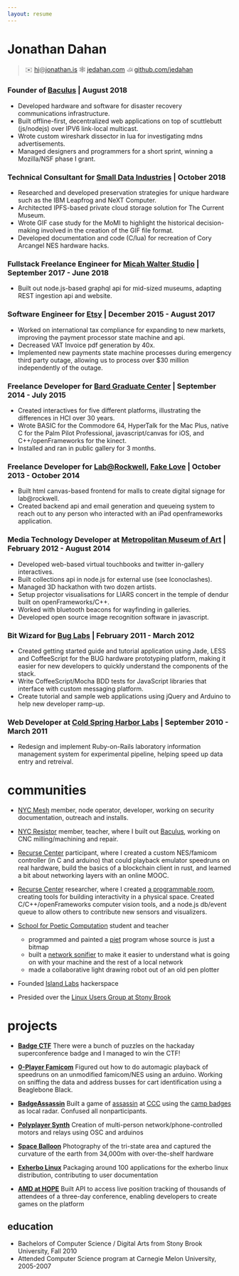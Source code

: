 ```yaml
---
layout: resume
---
```


# Jonathan Dahan

> ✉️ [hi][resume]@[jonathan.is][]  🕸 [jedahan.com][] ௮ [github.com/jedahan][]

### Founder of [Baculus][] | August 2018

* Developed hardware and software for disaster recovery communications infrastructure.
* Built offline-first, decentralized web applications on top of scuttlebutt (js/nodejs) over IPV6 link-local multicast.
* Wrote custom wireshark dissector in lua for investigating mdns advertisements.
* Managed designers and programmers for a short sprint, winning a Mozilla/NSF phase I grant.

### Technical Consultant for [Small Data Industries][] | October 2018

* Researched and developed preservation strategies for unique hardware such as the IBM Leapfrog and NeXT Computer.
* Architected IPFS-based private cloud storage solution for The Current Museum.
* Wrote GIF case study for the MoMI to highlight the historical decision-making involved in the creation of the GIF file format.
* Developed documentation and code (C/lua) for recreation of Cory Arcangel NES hardware hacks.

### Fullstack Freelance Engineer for [Micah Walter Studio][] | September 2017 - June 2018

* Built out node.js-based graphql api for mid-sized museums, adapting REST ingestion api and website.

### Software Engineer for [Etsy][] | December 2015 - August 2017

* Worked on international tax compliance for expanding to new markets, improving the payment processor state machine and api.
* Decreased VAT Invoice pdf generation by 40x.
* Implemented new payments state machine processes during emergency third party outage, allowing us to process over $30 million independently of the outage.

### Freelance Developer for [Bard Graduate Center][] | September 2014 - July 2015

* Created interactives for five different platforms, illustrating the differences in HCI over 30 years.
* Wrote BASIC for the Commodore 64, HyperTalk for the Mac Plus, native C for the Palm Pilot Professional, javascript/canvas for iOS, and C++/openFrameworks for the kinect.
* Installed and ran in public gallery for 3 months.

### Freelance Developer for [Lab@Rockwell][], [Fake Love][] | October 2013 - October 2014

* Built html canvas-based frontend for malls to create digital signage for lab@rockwell.
* Created backend api and email generation and queueing system to reach out to any person who interacted with an iPad openframeworks application.

### Media Technology Developer at [Metropolitan Museum of Art][] | February 2012 - August 2014

* Developed web-based virtual touchbooks and twitter in-gallery interactives.
* Built collections api in node.js for external use (see Iconoclashes).
* Managed 3D hackathon with two dozen artists.
* Setup projector visualisations for LIARS concert in the temple of dendur built on openFrameworks/C++.
* Worked with bluetooth beacons for wayfinding in galleries.
* Developed open source image recognition software in javascript.

### Bit Wizard for [Bug Labs][] | February 2011 - March 2012

* Created getting started guide and tutorial application using Jade, LESS and CoffeeScript for the BUG hardware prototyping platform, making it easier for new developers to quickly understand the components of the stack.
* Write CoffeeScript/Mocha BDD tests for JavaScript libraries that interface with custom messaging platform.
* Create tutorial and sample web applications using jQuery and Arduino to help new developer ramp-up.

### Web Developer at [Cold Spring Harbor Labs][] | September 2010 - March 2011

* Redesign and implement Ruby-on-Rails laboratory information management system for experimental pipeline, helping speed up data entry and retreival.

communities
===========

* [NYC Mesh][] member, node operator, developer, working on security documentation, outreach and installs.

* [NYC Resistor][] member, teacher, where I built out [Baculus][], working on CNC milling/machining and repair.

* [Recurse Center][] participant, where I created a custom NES/famicom controller (in C and arduino) that could playback emulator speedruns on real hardware, build the basics of a blockchain client in rust, and learned a bit about networking layers with an online MOOC.

* [Recurse Center][] researcher, where I created [a programmable room][], creating tools for building interactivity in a physical space. Created C/C++/openFrameworks computer vision tools, and a node.js db/event queue to allow others to contribute new sensors and visualizers.

* [School for Poetic Computation][] student and teacher
  * programmed and painted a [piet][] program whose source is just a bitmap
  * built a [network sonifier][] to make it easier to understand what is going on with your machine and the rest of a local network
  * made a collaborative light drawing robot out of an old pen plotter

* Founded [Island Labs][] hackerspace

* Presided over the [Linux Users Group at Stony Brook][]

projects
========

 * __[Badge CTF][]__ There were a bunch of puzzles on the hackaday superconference badge and I managed to win the CTF!

 * __[0-Player Famicom][]__ Figured out how to do automagic playback of speedruns on an unmodified famicom/NES using an arduino. Working on sniffing the data and address busses for cart identification using a Beaglebone Black.

 * __[BadgeAssassin][]__ Built a game of [assassin][BadgeAssassin] at [CCC][Chaos Communications Camp] using the [camp badges][r0ket] as local radar. Confused all nonparticipants.

 * __[Polyplayer Synth][]__ Creation of multi-person network/phone-controlled motors and relays using OSC and arduinos

 * __[Space Balloon][]__ Photography of the tri-state area and captured the curvature of the earth from 34,000m with over-the-shelf hardware

 * __[Exherbo Linux][]__ Packaging around 100 applications for the exherbo linux distribution, contributing to user documentation

 * __[AMD at HOPE][]__ Built API to access live position tracking of thousands of attendees of a three-day conference, enabling developers to create games on the platform

education
---------
 * Bachelors of Computer Science / Digital Arts from Stony Brook University, Fall 2010
 * Attended Computer Science program at Carnegie Melon University, 2005-2007

[resume]: mailto:resume@jonathan.is
[jedahan.com]: http://jedahan.com
[jonathan.is]: http://jonathan.is
[twitter.com/jedahan]: https://twitter.com/jedahan
[github.com/jedahan]: http://github.com/jedahan.com

[Image_Categorizer]: http://example.com
[Polyplayer Synth]: http://example.com
[Space Balloon]: http://islandlabs.org/space
[Exherbo Linux]: http://exherbo.org/
[AMD at HOPE]: http://amd.hope.net
[BUG Labs]: http://buglabs.net
[BadgeAssassin]: http://events.ccc.de/camp/2011/wiki/BadgeAssassin

[Our Networks]: https://ournetworks.ca
[Radical Networks]: http://radicalnetworks.org
[Hackaday Superconference]: https://hackaday.io/superconference/
[Museum Computer Network]: http://mcn.edu
[EyeO Festival]: http://eyeofestival.com
[Museums and the Web]: http://www.museumsandtheweb.com
[MLG Providence]: http://wiki.teamliquid.net/starcraft2/2011_MLG_Pro_Circuit/Providence
[The Last HOPE]: http://hope.net
[The Next HOPE]: http://hope.net
[Chaos Communications Camp]: http://events.ccc.de/camp/2011
[r0ket]: http://r0ket.badge.events.ccc.de/

[Island Labs]: http://islandlabs.org
[Linux Users Group at Stony Brook]: http://lugsb.org

[http://github.com/jedahan]: http://github.com/jedahan

[Etsy]: https://etsy.com
[BUG Labs]: http://buglabs.net
[Cold Spring Harbor Labs]: http://www.cshl.edu
[SUNY Stonybrook Research Foundation]: http://www.stonybrook.edu/research
[Chyron]: http://www.chyron.com
[Nu Horizons]: http://www.nuhorizons.com
[Metropolitan Museum of Art]: http://www.metmuseum.org/about-the-museum/museum-departments/office-of-the-director/digital-media-department/medialab
[Lab@Rockwell]: http://www.rockwellgroup.com/
[Fake Love]: http://www.fakelove.tv/work/exhibit-growth
[Bard Graduate Center]: http://www.bgc.bard.edu/gallery/gallery-at-bgc/the-interface-experience.html
[school for poetic computation]: http://sfpc.io
[Parsons / The New School]: http://www.newschool.edu/
[Micah Walter Studio]: https://micahwalter.studio
[Small Data Industries]: https://smalldata.industries

[recurse center]: http://recurse.com
[school for poetic computation]: http://sfpc.io
[piet]: http://www.dangermouse.net/esoteric/piet.html
[painting]: http://jonathan.is/echo-canvas
[network sonifier]: https://github.com/jedahan/pagesounds
[0-Player Famicom]: https://hackaday.io/project/7002-autones-zero-player-nesfamicom
[Baculus]: https://baculus.co
[NYC Resistor]: https://nycresistor.org
[NYC Mesh]: https://nycmesh.org
[Badge CTF]: https://hackaday.com/2016/11/16/solving-hackadays-crypto-challenge/#more-230676

[jonathan.is]: http://jonathan.is
[github.com/jedahan]: https://github.com/jedahan
[a programmable room]: https://github.com/living-room
